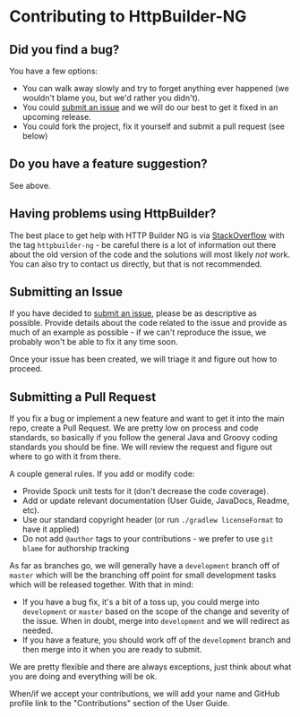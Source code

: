 # Contributing to HttpBuilder-NG

## Did you find a bug?

You have a few options:

* You can walk away slowly and try to forget anything ever happened (we wouldn't blame you, but we'd rather you didn't).
* You could [submit an issue](https://github.com/http-builder-ng/http-builder-ng/issues/new) and we will do our best to get it fixed in an upcoming release.
* You could fork the project, fix it yourself and submit a pull request (see below)

## Do you have a feature suggestion?

See above.

## Having problems using HttpBuilder?

The best place to get help with HTTP Builder NG is via [StackOverflow](http://stackoverflow.com/) with the tag `httpbuilder-ng` - be careful there is a lot of information out there about the old version of the code and the solutions will most likely _not_ work. You can also try to contact us directly, but that is not recommended.

## Submitting an Issue

If you have decided to [submit an issue](https://github.com/http-builder-ng/http-builder-ng/issues/new), please be as descriptive as possible. Provide details about the code related to the issue and provide as much of an example as possible - if we can't reproduce the issue, we probably won't be able to fix it any time soon.

Once your issue has been created, we will triage it and figure out how to proceed.

## Submitting a Pull Request

If you fix a bug or implement a new feature and want to get it into the main repo, create a Pull Request. We are pretty low on process and code standards, so basically if you follow the general Java and Groovy coding standards you should be fine. We will review the request and figure out where to go with it from there.

A couple general rules. If you add or modify code:

* Provide Spock unit tests for it (don't decrease the code coverage).
* Add or update relevant documentation (User Guide, JavaDocs, Readme, etc).
* Use our standard copyright header (or run `./gradlew licenseFormat` to have it applied)
* Do not add `@author` tags to your contributions - we prefer to use `git blame` for authorship tracking

As far as branches go, we will generally have a `development` branch off of `master` which will be the branching off point for small development tasks which will be released together. With that in mind:

* If you have a bug fix, it's a bit of a toss up, you could merge into `development` or `master` based on the scope of the change and severity of the issue. When in doubt, merge into `development` and we will redirect as needed.
* If you have a feature, you should work off of the `development` branch and then merge into it when you are ready to submit.

We are pretty flexible and there are always exceptions, just think about what you are doing and everything will be ok.

When/if we accept your contributions, we will add your name and GitHub profile link to the "Contributions" section of the User Guide.
